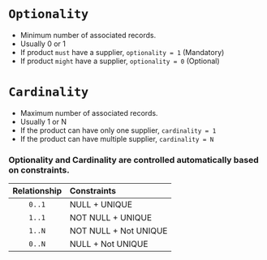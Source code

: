 # `Optionality`

- Minimum number of associated records.
- Usually 0 or 1
- If product `must` have a supplier, `optionality = 1` (Mandatory)
- If product `might` have a supplier, `optionality = 0` (Optional)


# `Cardinality`

- Maximum number of associated records.
- Usually 1 or N
- If the product can have only one supplier, `cardinality = 1`
- If the product can have multiple supplier, `cardinality = N`


### Optionality and Cardinality are controlled automatically based on constraints.

Relationship | Constraints
:---: | :---
`0..1` | NULL + UNIQUE
`1..1` | NOT NULL + UNIQUE
`1..N` | NOT NULL + Not UNIQUE
`0..N` | NULL + Not UNIQUE
